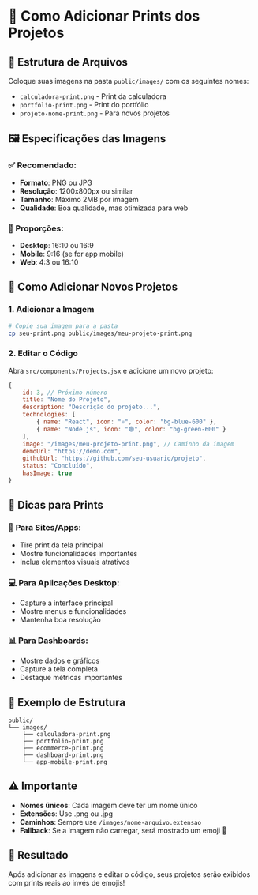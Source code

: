 # 📸 Como Adicionar Prints dos Projetos

## 📁 Estrutura de Arquivos

Coloque suas imagens na pasta `public/images/` com os seguintes nomes:
- `calculadora-print.png` - Print da calculadora
- `portfolio-print.png` - Print do portfólio
- `projeto-nome-print.png` - Para novos projetos

## 🖼️ Especificações das Imagens

### ✅ Recomendado:
- **Formato**: PNG ou JPG
- **Resolução**: 1200x800px ou similar
- **Tamanho**: Máximo 2MB por imagem
- **Qualidade**: Boa qualidade, mas otimizada para web

### 📐 Proporções:
- **Desktop**: 16:10 ou 16:9
- **Mobile**: 9:16 (se for app mobile)
- **Web**: 4:3 ou 16:10

## 🔧 Como Adicionar Novos Projetos

### 1. **Adicionar a Imagem**
```bash
# Copie sua imagem para a pasta
cp seu-print.png public/images/meu-projeto-print.png
```

### 2. **Editar o Código**
Abra `src/components/Projects.jsx` e adicione um novo projeto:

```javascript
{
    id: 3, // Próximo número
    title: "Nome do Projeto",
    description: "Descrição do projeto...",
    technologies: [
        { name: "React", icon: "⚛️", color: "bg-blue-600" },
        { name: "Node.js", icon: "🟢", color: "bg-green-600" }
    ],
    image: "/images/meu-projeto-print.png", // Caminho da imagem
    demoUrl: "https://demo.com",
    githubUrl: "https://github.com/seu-usuario/projeto",
    status: "Concluído",
    hasImage: true
}
```

## 🎨 Dicas para Prints

### 📱 **Para Sites/Apps:**
- Tire print da tela principal
- Mostre funcionalidades importantes
- Inclua elementos visuais atrativos

### 💻 **Para Aplicações Desktop:**
- Capture a interface principal
- Mostre menus e funcionalidades
- Mantenha boa resolução

### 📊 **Para Dashboards:**
- Mostre dados e gráficos
- Capture a tela completa
- Destaque métricas importantes

## 🚀 Exemplo de Estrutura

```
public/
└── images/
    ├── calculadora-print.png
    ├── portfolio-print.png
    ├── ecommerce-print.png
    ├── dashboard-print.png
    └── app-mobile-print.png
```

## ⚠️ Importante

- **Nomes únicos**: Cada imagem deve ter um nome único
- **Extensões**: Use .png ou .jpg
- **Caminhos**: Sempre use `/images/nome-arquivo.extensao`
- **Fallback**: Se a imagem não carregar, será mostrado um emoji 📸

## 🎯 Resultado

Após adicionar as imagens e editar o código, seus projetos serão exibidos com prints reais ao invés de emojis!





